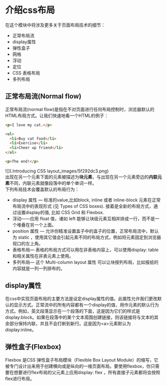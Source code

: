 # 介绍css布局
在这个模块中将涉及更多关于页面布局技术的细节：  
- 正常布局流
- display属性
- 弹性盒子
- 网格
- 浮动
- 定位
- CSS 表格布局
- 多列布局  
## 正常布局流(Normal flow)  
正常布局流(normal flow)是指在不对页面进行任何布局控制时，浏览器默认的HTML布局方式。让我们快速地看一个HTML的例子：  
```html
<p>I love my cat.</p>

<ul>
  <li>Buy cat food</li>
  <li>Exercise</li>
  <li>Cheer up friend</li>
</ul>

<p>The end!</p>
```
![](.Introducing CSS layout_images/5f292dc3.png)  
出现在另一个元素下面的元素被描述为**块元素**，与出现在另一个元素旁边的**内联元素**不同，内联元素就像段落中的单个单词一样。  
下列布局技术会覆盖默认的布局行为：  
- display 属性 — 标准的value,比如block, inline 或者 inline-block 元素在正常布局流中的表现形式 (见 Types of CSS boxes). 接着是全新的布局方式，通过设置display的值, 比如 CSS Grid 和 Flexbox.
- 浮动——应用 float 值，诸如 left 能够让块级元素互相并排成一行，而不是一个堆叠在另一个上面。
- position 属性 — 允许你精准设置盒子中的盒子的位置，正常布局流中，默认为 static ，使用其它值会引起元素不同的布局方式，例如将元素固定到浏览器视口的左上角。
- 表格布局— 表格的布局方式可以用在非表格内容上，可以使用display: table和相关属性在非表元素上使用。
- 多列布局— 这个 Multi-column layout 属性 可以让块按列布局，比如报纸的内容就是一列一列排布的。  
## display属性  
在css中实现页面布局的主要方法是设定display属性的值。此属性允许我们更改默认的显示方式。正常流中的所有内容都有一个display的值，用作元素的默认行为方式。例如，英文段落显示在一个段落的下面，这是因为它们的样式是display:block。如果在段落中的某个文本周围创建链接，则该链接将与文本的其余部分保持内联，并且不会打断到新行。这是因为&lt;a>元素默认为display:inline。  
## 弹性盒子(Flexbox)  
Flexbox 是CSS 弹性盒子布局模块（Flexible Box Layout Module）的缩写，它被专门设计出来用于创建横向或是纵向的一维页面布局。要使用flexbox，你只需要在想要进行flex布局的父元素上应用display: flex ，所有直接子元素都将会按照flex进行布局。


